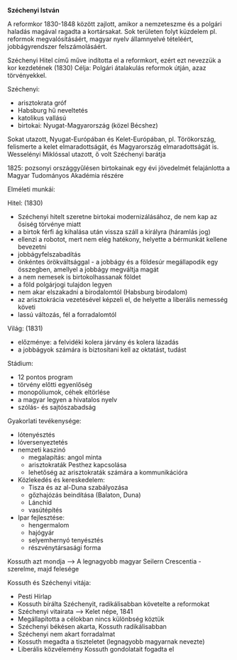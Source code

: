 **Széchenyi István**

A reformkor 1830-1848 között zajlott, amikor a nemzeteszme és a polgári haladás magával ragadta a kortársakat.  Sok területen folyt küzdelem pl. reformok megvalósításáért, magyar nyelv államnyelvé tételéért, jobbágyrendszer felszámolásáért.

Széchenyi Hitel című műve indította el a reformkort, ezért ezt nevezzük a kor kezdetének (1830)
Célja: Polgári átalakulás reformok útján, azaz törvényekkel.

Széchenyi: 
- arisztokrata gróf
- Habsburg hű neveltetés
- katolikus vallású
- birtokai: Nyugat-Magyarország (közel Bécshez)

Sokat utazott, Nyugat-Európában és Kelet-Európában, pl. Törökország, felismerte a kelet elmaradottságát, és Magyarország elmaradottságát is.
Wesselényi Miklóssal utazott, ő volt Széchenyi barátja

1825: pozsonyi országgyűlésen birtokainak egy évi jövedelmét felajánlotta a Magyar Tudományos Akadémia részére

Elméleti munkái:

Hitel: (1830)
- Széchenyi hitelt szeretne birtokai modernizálásához, de nem kap az ősiség törvénye miatt
- a birtok férfi ág kihalása után vissza száll a királyra (háramlás jog)
- ellenzi a robotot, mert nem elég hatékony, helyette a bérmunkát kellene bevezetni
- jobbágyfelszabadítás
- önkéntes örökváltsággal - a jobbágy és a földesúr megállapodik egy összegben, amellyel a jobbágy megváltja magát
- a nem nemesek is birtokolhassanak földet
- a föld polgárjogi tulajdon legyen
- nem akar elszakadni a birodalomtól (Habsburg birodalom)
- az arisztokrácia vezetésével képzeli el, de helyette a liberális nemesség követi
- lassú változás, fél a forradalomtól

Világ: (1831)
- előzménye: a felvidéki kolera járvány és kolera lázadás
- a jobbágyok számára is biztosítani kell az oktatást, tudást

Stádium:
- 12 pontos program
- törvény előtti egyenlőség
- monopóliumok, céhek eltörlése
- a magyar legyen a hivatalos nyelv
- szólás- és sajtószabadság

Gyakorlati tevékenysége:
- lótenyésztés
- lóversenyeztetés
- nemzeti kaszinó
	- megalapítás: angol minta
	- arisztokraták Pesthez kapcsolása
	- lehetőség az arisztokraták számára a kommunikációra
- Közlekedés és kereskedelem:
	- Tisza és az al-Duna szabályozása
	- gőzhajózás beindítása (Balaton, Duna)
	- Lánchíd
	- vasútépítés
- Ipar fejlesztése:
	- hengermalom
	- hajógyár
	- selyemhernyó tenyésztés
	- részvénytársasági forma

Kossuth azt mondja --> A legnagyobb magyar
Seilern Crescentia - szerelme, majd felesége

Kossuth és Széchenyi vitája:
- Pesti Hírlap
- Kossuth bírálta Széchenyit, radikálisabban követelte a reformokat
- Széchenyi vitairata --> Kelet népe, 1841
- Megállapította a célokban nincs különbség köztük
- Széchenyi békésen akarta, Kossuth radikálisabban
- Széchenyi nem akart forradalmat
- Kossuth megadta a tiszteletet (legnagyobb magyarnak nevezte)
- Liberális közvélemény Kossuth gondolatait fogadta el